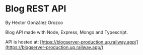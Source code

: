 # Blog REST API
By Héctor González Orozco

Blog API made with Node, Express, Mongo and Typescript.

API is hosted at: [https://blogserver-production.up.railway.app/](https://blogserver-production.up.railway.app/)

